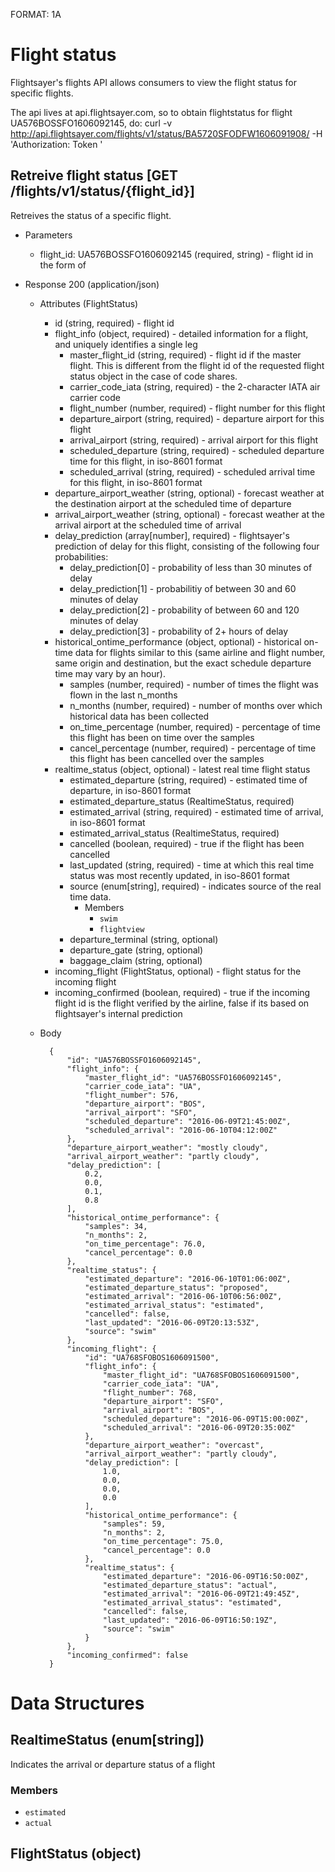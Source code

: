 FORMAT: 1A

# Flight status

Flightsayer's flights API allows consumers to view the flight status for specific flights. 

The api lives at api.flightsayer.com, so to obtain flightstatus for flight UA576BOSSFO1606092145, do:
curl -v http://api.flightsayer.com/flights/v1/status/BA5720SFODFW1606091908/ -H 'Authorization: Token <insert token>'


## Retreive flight status [GET /flights/v1/status/{flight_id}]

Retreives the status of a specific flight. 

+ Parameters
    + flight_id: UA576BOSSFO1606092145 (required, string) - flight id in the form of <IATA carrier code><flight number><departure airport><arrival airport><scheduled departure time as YYMMDDHHMM>

+ Response 200 (application/json)

    + Attributes (FlightStatus)
        + id (string, required) - flight id
        + flight_info (object, required) - detailed information for a flight, and uniquely identifies a single leg
            + master_flight_id (string, required) - flight id if the master flight. This is different from the flight id of the requested flight status object in the case of code shares.
            + carrier_code_iata (string, required) - the 2-character IATA air carrier code
            + flight_number (number, required) - flight number for this flight
            + departure_airport (string, required) - departure airport for this flight
            + arrival_airport (string, required) - arrival airport for this flight
            + scheduled_departure (string, required) - scheduled departure time for this flight, in iso-8601 format
            + scheduled_arrival (string, required) - scheduled arrival time for this flight, in iso-8601 format
        + departure_airport_weather (string, optional) - forecast weather at the destination airport at the scheduled time of departure
        + arrival_airport_weather (string, optional) - forecast weather at the arrival airport at the scheduled time of arrival
        + delay_prediction (array[number], required) - flightsayer's prediction of delay for this flight, consisting of the following four probabilities:
            + delay_prediction[0] - probability of less than 30 minutes of delay
            + delay_prediction[1] - probabilitiy of between 30 and 60 minutes of delay
            + delay_prediction[2] - probability of between 60 and 120 minutes of delay
            + delay_prediction[3] - probability of 2+ hours of delay
        + historical_ontime_performance (object, optional) - historical on-time data for flights similar to this (same airline and flight number, same origin and destination, but the exact schedule departure time may vary by an hour).
            + samples (number, required) - number of times the flight was flown in the last n_months
            + n_months (number, required) - number of months over which historical data has been collected
            + on_time_percentage (number, required) - percentage of time this flight has been on time over the samples
            + cancel_percentage (number, required) - percentage of time this flight has been cancelled over the samples
        + realtime_status (object, optional) - latest real time flight status
            + estimated_departure (string, required) - estimated time of departure, in iso-8601 format
            + estimated_departure_status (RealtimeStatus, required)
            + estimated_arrival (string, required) - estimated time of arrival, in iso-8601 format
            + estimated_arrival_status (RealtimeStatus, required)
            + cancelled (boolean, required) - true if the flight has been cancelled
            + last_updated (string, required) - time at which this real time status was most recently updated, in iso-8601 format
            + source (enum[string], required) - indicates source of the real time data. 
                + Members
                    + `swim`
                    + `flightview`
            + departure_terminal (string, optional)
            + departure_gate (string, optional)
            + baggage_claim (string, optional)
        + incoming_flight (FlightStatus, optional) - flight status for the incoming flight
        + incoming_confirmed (boolean, required) - true if the incoming flight id is the flight verified by the airline, false if its based on flightsayer's internal prediction

    + Body

            {
                "id": "UA576BOSSFO1606092145",
                "flight_info": {
                    "master_flight_id": "UA576BOSSFO1606092145",
                    "carrier_code_iata": "UA",
                    "flight_number": 576,
                    "departure_airport": "BOS",
                    "arrival_airport": "SFO",
                    "scheduled_departure": "2016-06-09T21:45:00Z",
                    "scheduled_arrival": "2016-06-10T04:12:00Z"
                },
                "departure_airport_weather": "mostly cloudy",
                "arrival_airport_weather": "partly cloudy",
                "delay_prediction": [
                    0.2,
                    0.0,
                    0.1,
                    0.8
                ],
                "historical_ontime_performance": {
                    "samples": 34,
                    "n_months": 2,
                    "on_time_percentage": 76.0,
                    "cancel_percentage": 0.0
                },
                "realtime_status": {
                    "estimated_departure": "2016-06-10T01:06:00Z",
                    "estimated_departure_status": "proposed",
                    "estimated_arrival": "2016-06-10T06:56:00Z",
                    "estimated_arrival_status": "estimated",
                    "cancelled": false,
                    "last_updated": "2016-06-09T20:13:53Z",
                    "source": "swim"
                },
                "incoming_flight": {
                    "id": "UA768SFOBOS1606091500",
                    "flight_info": {
                        "master_flight_id": "UA768SFOBOS1606091500",
                        "carrier_code_iata": "UA",
                        "flight_number": 768,
                        "departure_airport": "SFO",
                        "arrival_airport": "BOS",
                        "scheduled_departure": "2016-06-09T15:00:00Z",
                        "scheduled_arrival": "2016-06-09T20:35:00Z"
                    },
                    "departure_airport_weather": "overcast",
                    "arrival_airport_weather": "partly cloudy",
                    "delay_prediction": [
                        1.0,
                        0.0,
                        0.0,
                        0.0
                    ],
                    "historical_ontime_performance": {
                        "samples": 59,
                        "n_months": 2,
                        "on_time_percentage": 75.0,
                        "cancel_percentage": 0.0
                    },
                    "realtime_status": {
                        "estimated_departure": "2016-06-09T16:50:00Z",
                        "estimated_departure_status": "actual",
                        "estimated_arrival": "2016-06-09T21:49:45Z",
                        "estimated_arrival_status": "estimated",
                        "cancelled": false,
                        "last_updated": "2016-06-09T16:50:19Z",
                        "source": "swim"
                    }
                },
                "incoming_confirmed": false
            }

# Data Structures

## RealtimeStatus (enum[string])
Indicates the arrival or departure status of a flight
### Members 
+ `estimated`
+ `actual`

## FlightStatus (object)